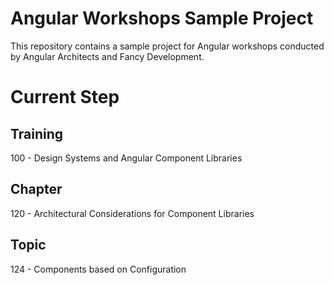 # Angular Workshops Sample Project

This repository contains a sample project for Angular workshops conducted by Angular Architects and Fancy Development.

# Current Step

## Training
100 - Design Systems and Angular Component Libraries

## Chapter
120 - Architectural Considerations for Component Libraries

## Topic
124 - Components based on Configuration
